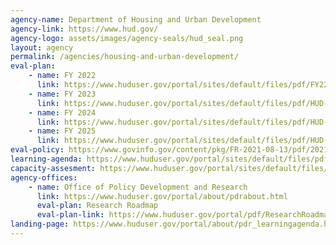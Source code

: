 ```yaml
---
agency-name: Department of Housing and Urban Development
agency-link: https://www.hud.gov/
agency-logo: assets/images/agency-seals/hud_seal.png
layout: agency
permalink: /agencies/housing-and-urban-development/
eval-plan: 
    - name: FY 2022
      link: https://www.huduser.gov/portal/sites/default/files/pdf/FY22-HUD-Annual-Evaluation-Plan.pdf
    - name: FY 2023
      link: https://www.huduser.gov/portal/sites/default/files/pdf/HUD-Annual-Evaluation-Plan-FY2023.pdf
    - name: FY 2024
      link: https://www.huduser.gov/portal/sites/default/files/pdf/HUD-Annual-Evaluation-Plan-FY2024.pdf
    - name: FY 2025
      link: https://www.huduser.gov/portal/sites/default/files/pdf/HUD-Annual-Evaluation-Plan-FY2025.pdf
eval-policy: https://www.govinfo.gov/content/pkg/FR-2021-08-13/pdf/2021-17339.pdf
learning-agenda: https://www.huduser.gov/portal/sites/default/files/pdf/HUD-Learning-Agenda.pdf
capacity-assesment: https://www.huduser.gov/portal/sites/default/files/pdf/HUD-Capacity-Assessment.pdf
agency-offices:
    - name: Office of Policy Development and Research
      link: https://www.huduser.gov/portal/about/pdrabout.html
      eval-plan: Research Roadmap
      eval-plan-link: https://www.huduser.gov/portal/pdf/ResearchRoadmap-2017Update.pdf
landing-page: https://www.huduser.gov/portal/about/pdr_learningagenda.html
---
```

